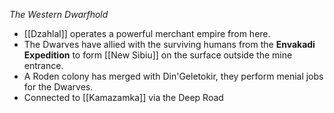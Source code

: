 *The Western Dwarfhold*
- [[Dzahlal]] operates a powerful merchant empire from here.
- The Dwarves have allied with the surviving humans from the **Envakadi Expedition** to form [[New Sibiu]] on the surface outside the mine entrance.
- A Roden colony has merged with Din'Geletokir, they perform menial jobs for the Dwarves.
- Connected to [[Kamazamka]] via the Deep Road
